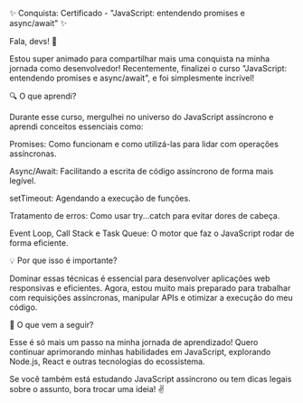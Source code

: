 ✨ Conquista: Certificado - "JavaScript: entendendo promises e async/await" ✨

Fala, devs! 🚀

Estou super animado para compartilhar mais uma conquista na minha jornada como desenvolvedor! Recentemente, finalizei o curso "JavaScript: entendendo promises e async/await", e foi simplesmente incrível!

🔍 O que aprendi?

Durante esse curso, mergulhei no universo do JavaScript assíncrono e aprendi conceitos essenciais como:

Promises: Como funcionam e como utilizá-las para lidar com operações assíncronas.

Async/Await: Facilitando a escrita de código assíncrono de forma mais legível.

setTimeout: Agendando a execução de funções.

Tratamento de erros: Como usar try...catch para evitar dores de cabeça.

Event Loop, Call Stack e Task Queue: O motor que faz o JavaScript rodar de forma eficiente.

💡 Por que isso é importante?

Dominar essas técnicas é essencial para desenvolver aplicações web responsivas e eficientes. Agora, estou muito mais preparado para trabalhar com requisições assíncronas, manipular APIs e otimizar a execução do meu código.

🎉 O que vem a seguir?

Esse é só mais um passo na minha jornada de aprendizado! Quero continuar aprimorando minhas habilidades em JavaScript, explorando Node.js, React e outras tecnologias do ecossistema.

Se você também está estudando JavaScript assíncrono ou tem dicas legais sobre o assunto, bora trocar uma ideia! ✌️
